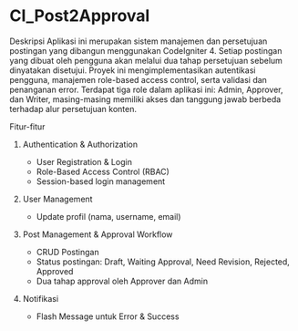 # CI_Post2Approval

Deskripsi
Aplikasi ini merupakan sistem manajemen dan persetujuan postingan yang dibangun menggunakan CodeIgniter 4. Setiap postingan yang dibuat oleh pengguna akan melalui dua tahap persetujuan sebelum dinyatakan disetujui. Proyek ini mengimplementasikan autentikasi pengguna, manajemen role-based access control, serta validasi dan penanganan error. Terdapat tiga role dalam aplikasi ini: Admin, Approver, dan Writer, masing-masing memiliki akses dan tanggung jawab berbeda terhadap alur persetujuan konten.

Fitur-fitur

1. Authentication & Authorization

   - User Registration & Login
   - Role-Based Access Control (RBAC)
   - Session-based login management

2. User Management

   - Update profil (nama, username, email)

3. Post Management & Approval Workflow

   - CRUD Postingan
   - Status postingan: Draft, Waiting Approval, Need Revision, Rejected, Approved
   - Dua tahap approval oleh Approver dan Admin

4. Notifikasi

   - Flash Message untuk Error & Success
